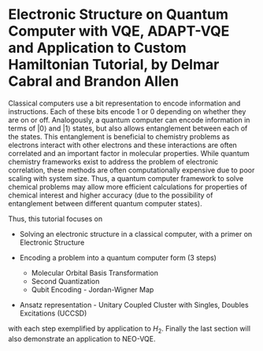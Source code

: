 # Electronic Structure on Quantum Computer with VQE, ADAPT-VQE and Application to Custom Hamiltonian Tutorial, by Delmar Cabral and Brandon Allen

Classical computers use a bit representation to encode information and instructions. Each of these bits encode 1 or 0 depending on whether they are on or off. Analogously, a quantum computer can encode information in terms of $|0\rangle$ and $|1\rangle$ states, but also allows entanglement between each of the states. This entanglement is beneficial to chemistry problems as electrons interact with other electrons and these interactions are often correlated and an important factor in molecular properties. While quantum chemistry frameworks exist to address the problem of electronic correlation, these methods are often computationally expensive due to poor scaling with system size. Thus, a quantum computer framework to solve chemical problems may allow more efficient calculations for properties of chemical interest and higher accuracy (due to the possibility of entanglement between different quantum computer states).

Thus, this tutorial focuses on

*   Solving an electronic structure in a classical computer, with a primer on Electronic Structure
*   Encoding a problem into a quantum computer form (3 steps)

    *  Molecular Orbital Basis Transformation
    *  Second Quantization
    *  Qubit Encoding - Jordan-Wigner Map
  
*   Ansatz representation - Unitary Coupled Cluster with Singles, Doubles Excitations (UCCSD)

with each step exemplified by application to $H_2$. Finally the last section will also demonstrate an application to NEO-VQE.
